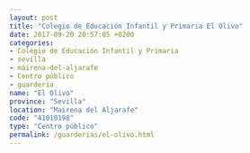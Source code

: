 ```yaml
---
layout: post
title: "Colegio de Educación Infantil y Primaria El Olivo"
date: 2017-09-20 20:57:05 +0200
categories:
- Colegio de Educación Infantil y Primaria
- sevilla
- mairena-del-aljarafe
- Centro público
- guarderia
name: "El Olivo"
province: "Sevilla"
location: "Mairena del Aljarafe"
code: "41010198"
type: "Centro público"
permalink: /guarderias/el-olivo.html
---
```

